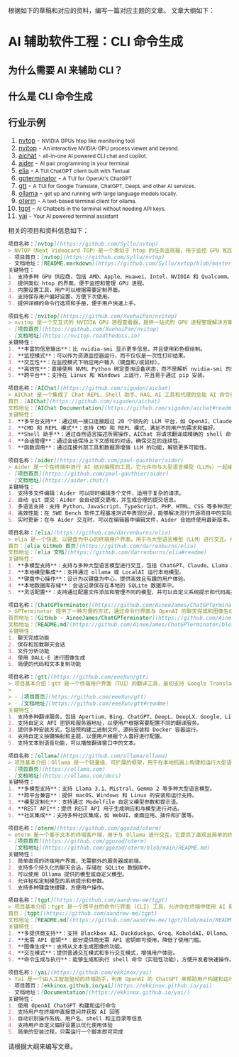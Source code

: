 根据如下的草稿和对应的资料，编写一篇对应主题的文章。
文章大纲如下：
# AI 辅助软件工程：CLI 命令生成
## 为什么需要 AI 来辅助 CLI？
## 什么是 CLI 命令生成
## 行业示例
1. [nvtop](https://github.com/Syllo/nvtop) - <small>NVIDIA GPUs htop like monitoring tool</small>
2. [nvitop](https://github.com/XuehaiPan/nvitop) - <small>An interactive NVIDIA-GPU process viewer and beyond.</small>
3. [aichat](https://github.com/sigoden/aichat) - <small>all-in-one AI powered CLI chat and copilot.</small>
4. [aider](https://github.com/paul-gauthier/aider) - <small>AI pair programming in your terminal</small>
5. [elia](https://github.com/darrenburns/elia) - <small>A TUI ChatGPT client built with Textual</small>
6. [gpterminator](https://github.com/AineeJames/ChatGPTerminator) - <small>A TUI for OpenAI's ChatGPT</small>
7. [gtt](https://github.com/eeeXun/gtt) - <small>A TUI for Google Translate, ChatGPT, DeepL and other AI services.</small>
8. [ollama](https://github.com/ollama/ollama) - <small>get up and running with large language models locally.</small>
9. [oterm](https://github.com/ggozad/oterm) - <small>A text-based terminal client for ollama.</small>
10. [tgpt](https://github.com/aandrew-me/tgpt) - <small>AI Chatbots in the terminal without needing API keys.</small>
11. [yai](https://github.com/ekkinox/yai) - <small>Your AI powered terminal assistant</small>

相关的项目和资料信息如下：
```markdown
项目名称：[nvtop](https://github.com/Syllo/nvtop)
> NVTOP（Neat Videocard TOP）是一个类似于 htop 的任务监视器，用于监控 GPU 和加速器的进程。它可以处理多个 GPU，并以 htop 熟悉的方式显示它们的信息。目前支持的供应商包括 AMD、Apple、Huawei、Intel、NVIDIA 和 Qualcomm。
- 项目首页：[nvtop](https://github.com/Syllo/nvtop)
- 文档地址：[README.markdown](https://github.com/Syllo/nvtop/blob/master/README.markdown)
关键特性：
1. 支持多种 GPU 供应商，包括 AMD、Apple、Huawei、Intel、NVIDIA 和 Qualcomm。
2. 提供类似 htop 的界面，便于监控和管理 GPU 进程。
3. 内置设置工具，用户可以根据需要定制界面。
4. 支持保存用户偏好设置，方便下次使用。
5. 提供详细的命令行选项和手册，便于用户快速上手。
```
```markdown
项目名称：[nvitop](https://github.com/XuehaiPan/nvitop)
> nvitop 是一个交互式的 NVIDIA GPU 进程查看器，提供一站式的 GPU 进程管理解决方案。它具有丰富多彩的界面，能够持续更新设备和进程的状态，并提供多种功能和选项，如树状视图、环境变量查看、进程过滤、进程指标监控等。nvitop 还附带一个 CUDA 设备选择工具 nvisel，方便深度学习研究人员使用。此外，它还提供了便捷的 API，允许开发者编写自己的监控工具。
- [项目首页](https://github.com/XuehaiPan/nvitop)
- [文档地址](https://nvitop.readthedocs.io)
关键特性：
1. **丰富的信息输出**：比 nvidia-smi 显示更多信息，并且使用彩色框绘制。
2. **监控模式**：可以作为资源监控器运行，而不仅仅是一次性打印结果。
3. **交互性**：在监控模式下响应用户输入（键盘和/或鼠标）。
4. **高效性**：直接使用 NVML Python 绑定查询设备状态，而不是解析 nvidia-smi 的输出。
5. **跨平台**：支持在 Linux 和 Windows 上运行，并且易于通过 pip 安装。
```
```markdown
项目名称：[AIChat](https://github.com/sigoden/aichat)
> AIChat 是一个集成了 Chat-REPL、Shell 助手、RAG、AI 工具和代理的全能 AI 命令行工具，支持 OpenAI、Claude、Gemini、Ollama、Groq 等多个平台。
首页：[AIChat](https://github.com/sigoden/aichat)
文档地址：[AIChat Documentation](https://github.com/sigoden/aichat#readme)
关键特性：
1. **多平台支持**：通过统一接口连接超过 20 个领先的 LLM 平台，如 OpenAI、Claude、Gemini 等。
2. **CMD 和 REPL 模式**：支持 CMD 和 REPL 模式，满足不同用户的需求和偏好。
3. **Shell 助手**：通过自然语言描述所需操作，AIChat 将请求翻译成精确的 shell 命令，并根据操作系统和 shell 环境进行定制。
4. **会话管理**：通过会话保持上下文感知的对话，确保交互的连续性。
5. **函数调用**：通过连接外部工具和数据源增强 LLM 的功能，解锁更多可能性。
```
```markdown
项目名称：[aider](https://github.com/paul-gauthier/aider)
> Aider 是一个在终端中进行 AI 结对编程的工具。它允许你与大型语言模型（LLMs）一起编程，可以编辑本地的 git 仓库中的代码。Aider 最适合与 GPT-4o 和 Claude 3.5 Sonnet 一起使用，并且几乎可以连接到任何 LLM。
- [项目首页](https://github.com/paul-gauthier/aider)
- [文档地址](https://aider.chat/)
关键特性：
1. 支持多文件编辑：Aider 可以同时编辑多个文件，适用于复杂的请求。
2. 自动 git 提交：Aider 会自动提交更改，并生成合理的提交信息。
3. 多语言支持：支持 Python、JavaScript、TypeScript、PHP、HTML、CSS 等多种流行编程语言。
4. 高效性能：在 SWE Bench 软件工程基准测试中表现优异，能够解决流行开源项目中的实际 GitHub 问题。
5. 实时更新：在与 Aider 交互时，可以在编辑器中编辑文件，Aider 会始终使用最新版本。
```
```markdown
项目名称：[elia](https://github.com/darrenburns/elia)
> elia 是一个快速、以键盘为中心的终端用户界面，用于与大型语言模型（LLM）进行交互。用户可以通过终端与 ChatGPT、Claude、Llama 3、Phi 3、Mistral、Gemma 等模型进行对话。该项目使用 Apache-2.0 许可证，拥有 1.7k 颗星和 111 个分支。
首页：[elia GitHub 首页](https://github.com/darrenburns/elia)
文档地址：[elia 文档](https://github.com/darrenburns/elia#readme)
关键特性：
1. **多模型支持**：支持与多种大型语言模型进行交互，包括 ChatGPT、Claude、Llama 3、Phi 3、Mistral 和 Gemma。
2. **本地模型集成**：支持通过 ollama 或 LocalAI 运行本地模型。
3. **键盘中心操作**：设计为以键盘为中心，提供高效且有趣的用户体验。
4. **本地数据库存储**：会话记录保存在本地的 SQLite 数据库中。
5. **灵活配置**：支持通过配置文件添加和管理不同的模型，并可以自定义系统提示和代码高亮主题。
```
```markdown
项目名称：[ChatGPTerminator](https://github.com/AineeJames/ChatGPTerminator)
> GPTerminator 提供了一种方便的方式，通过命令行界面与 OpenAI 的聊天完成和图像生成 API 进行交互。
首页地址：[GitHub - AineeJames/ChatGPTerminator](https://github.com/AineeJames/ChatGPTerminator)
文档地址：[README.md](https://github.com/AineeJames/ChatGPTerminator/blob/main/README.md)
关键特性：
1. 聊天完成功能
2. 保存和加载聊天会话
3. 文件分析功能
4. 使用 DALL·E 进行图像生成
5. 简便的代码和文本复制功能
```
```markdown
项目名称：[gtt](https://github.com/eeeXun/gtt)
> 项目基本介绍：gtt 是一个终端用户界面（TUI）的翻译工具，最初支持 Google Translate，现在支持 Apertium、Bing、ChatGPT、DeepL、DeepLX、Google、LibreTranslate 和 Reverso 等多个翻译服务。该项目采用 MIT 许可证。
>
> - [项目首页](https://github.com/eeeXun/gtt)
> - [文档地址](https://github.com/eeeXun/gtt#readme)
关键特性：
1. 支持多种翻译服务，包括 Apertium、Bing、ChatGPT、DeepL、DeepLX、Google、LibreTranslate 和 Reverso。
2. 支持自定义 API 密钥和服务器地址，以便用户根据需要配置不同的翻译服务。
3. 提供多种安装方式，包括预构建二进制文件、源码安装和 Docker 容器运行。
4. 支持自定义按键映射和主题，以便用户根据个人喜好进行配置。
5. 支持文本到语音功能，可以播放翻译窗口中的文本。
```
```markdown
项目名称：[ollama](https://github.com/ollama/ollama)
> 项目基本介绍：Ollama 是一个轻量级、可扩展的框架，用于在本地机器上构建和运行大型语言模型。它提供了一个简单的 API 来创建、运行和管理模型，并且包含一个预构建模型库，可以轻松应用于各种应用程序。
- [项目首页](https://ollama.com)
- [文档地址](https://ollama.com/docs)
关键特性：
1. **多模型支持**：支持 Llama 3.1、Mistral、Gemma 2 等多种大型语言模型。
2. **跨平台兼容**：提供 macOS、Windows 和 Linux 的安装和运行支持。
3. **模型定制化**：支持通过 Modelfile 自定义模型参数和提示语。
4. **REST API**：提供 REST API 用于生成响应和与模型进行对话。
5. **社区集成**：支持多种社区集成，如 WebUI、桌面应用、插件和扩展等。
```
```markdown
项目名称：[oterm](https://github.com/ggozad/oterm)
> oterm 是一个基于文本的终端客户端，用于与 Ollama 进行交互。它提供了直观且简单的终端用户界面，无需运行服务器或前端，只需在终端中输入 oterm 即可使用。支持多个持久化的聊天会话，并存储在 SQLite 数据库中。用户可以使用 Ollama 提供的模型或自定义模型，并轻松定制模型的系统提示和参数。
- [项目首页](https://github.com/ggozad/oterm)
- [文档地址](https://github.com/ggozad/oterm/blob/main/README.md)
关键特性：
1. 简单直观的终端用户界面，无需额外的服务器或前端。
2. 支持多个持久化的聊天会话，存储在 SQLite 数据库中。
3. 可以使用 Ollama 提供的模型或自定义模型。
4. 允许轻松定制模型的系统提示和参数。
5. 支持多种键盘快捷键，方便用户操作。
```
```markdown
项目名称：[tgpt](https://github.com/aandrew-me/tgpt)
> 项目基本介绍：tgpt 是一个跨平台的命令行界面 (CLI) 工具，允许你在终端中使用 AI 聊天机器人而无需 API 密钥。它支持多个 AI 提供商和模型，适用于开发者和普通用户。
首页：[tgpt](https://github.com/aandrew-me/tgpt)
文档地址：[README.md](https://github.com/aandrew-me/tgpt/blob/main/README.md)
关键特性：
1. **多提供商支持**：支持 Blackbox AI、Duckduckgo、Groq、KoboldAI、Ollama、OpenAI 和 Phind 等多种 AI 提供商。
2. **无需 API 密钥**：部分提供商无需 API 密钥即可使用，降低了使用门槛。
3. **图像生成**：支持从文本生成图像的功能。
4. **交互模式**：提供普通交互模式和多行交互模式，增强用户体验。
5. **命令生成与执行**：能够生成和执行 shell 命令（实验性功能），方便开发者快速操作。
```
```markdown
项目名称：[yai](https://github.com/ekkinox/yai)
> Yai 是一个由人工智能驱动的终端助手，利用 OpenAI 的 ChatGPT 来帮助用户构建和运行命令。用户只需用日常语言描述命令，Yai 会处理其余的部分。此外，用户还可以在终端中直接向 Yai 提问，获取 AI 的强大支持，而无需离开终端环境。Yai 已经能够识别用户的操作系统、用户名、shell 和主目录等信息，并允许用户提供额外的偏好设置以优化体验。
- 项目首页：[ekkinox.github.io/yai](https://ekkinox.github.io/yai)
- 文档地址：[Documentation](https://ekkinox.github.io/yai/)
关键特性：
1. 使用 OpenAI ChatGPT 构建和运行命令
2. 支持用户在终端中直接提问并获取 AI 回答
3. 自动识别操作系统、用户名、shell 和主目录等信息
4. 支持用户自定义偏好设置以优化使用体验
5. 简单的安装过程，只需运行一个脚本即可完成
```
请根据大纲来编写文章。